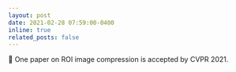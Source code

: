 ```yaml
---
layout: post
date: 2021-02-28 07:59:00-0400
inline: true
related_posts: false
---
```


🎉 One paper on ROI image compression is accepted by CVPR 2021. 
